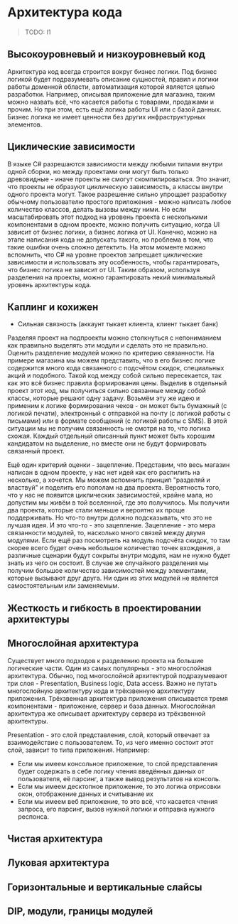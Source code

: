 # Архитектура кода

> TODO: I1

## Высокоуровневый и низкоуровневый код

Архитектура код всегда строится вокруг бизнес логики. Под бизнес логикой будет подразумевать описание сущностей, правил и логики работы доменной области, автоматизация которой является целью разработки. Например, описывая приложение для магазина, таким можно назвать всё, что касается работы с товарами, продажами и прочим. Но при этом, есть ещё логика работы UI или с базой данных. Бизнес логика не имеет ценности без других инфраструктурных элементов.

## Циклические зависимости

В языке C# разрешаются зависимости между любыми типами внутри одной сборки, но между проектами они могут быть только древовидные - иначе проекты не смогут скомпилироваться. Это значит, что проекты не образуют циклическую зависимость, а классы внутри одного проекта могут. Такое разрешение сильно упрощает разработку обычному пользователю простого приложения - можно написать любое количество классов, делать вызовы между ними. Но если масштабировать этот подход на уровень проекта с несколькими компонентами в одном проекте, можно получить ситуацию, когда UI зависит от бизнес логики, а бизнес логика от UI. Конечно, можно на этапе написания кода не допускать такого, но проблема в том, что такие ошибки очень сложно детектить. На этом моменте можно вспомнить, что C# на уровне проектов запрещает циклические зависимости и использовать эту особенность, чтобы гарантировать, что бизнес логика не зависит от UI. Таким образом, используя разделения на проекты, можно гарантировать некий минимальный уровень архитектуры кода.

## Каплинг и кохижен

- Сильная связность (аккаунт тыкает клиента, клиент тыкает банк)

Разделяя проект на подпроекты можно столкнуться с непониманием как правильно выделять эти модули и сделать это не правильно. Оценить разделение модулей можно по критерию связанности. На примере магазина мы можем представить, что в его бизнес логике содержится много кода связанного с подсчётом скидок, специальных акций и подобного. Такой код между собой сильно пересекается, так как это всё бизнес правила формирования цены. Выделив в отдельный проект этот код, мы получиться сильно связанные между собой классы, которые решают одну задачу. Возьмём эту же идею и применим к логике формирования чеков - он может быть бумажный (с логикой печати), электронный с отправкой на почту (с логикой работы с письмами) или в формате сообщений (с логикой работы с SMS). В этой ситуации мы не получим связанность не смотря на то, что логика схожая. Каждый отдельный описанный пункт может быть хорошим кандидатом на выделение, но вместе они не будут формировать связанный проект.

Ещё один критерий оценки - зацепление. Представим, что весь магазин написан в одном проекте, у нас нет идей как его распилить на несколько, а хочется. Мы можем вспомнить принцип "разделяй и властвуй" и поделить его пополам на два проекта. Вероятность того, что у нас не появится циклических зависимостей, крайне мала, но допустим мы живём в той вселенной, где это получилось. Мы получили два проекта, которые стали меньше и вероятно их проще поддерживать. Но что-то внутри должно подсказывать, что это не лучшая идея. И это что-то - это зацепление. Зацепление - это мера связанности модулей, то, насколько много связей между двумя модулями. Если ещё раз посмотреть на модуль подсчёта скидок, то там скорее всего будет очень небольшое количество точек вхождения, а различные сценарии будут сокрыты внутри модуля, нам не нужно будет знать из чего он состоит. В случае же случайного разделения мы получим большое количество зависимостей между элементами, которые вызывают друг друга. Ни один из этих модулей не является самостоятельным или заменяемым.

## Жесткость и гибкость в проектировании архитектуры

## Многослойная архитектура

Существует много подходов к разделению проекта на большие логические части. Один из самых популярных - это многослойная архитектура. Обычно, под многослойной архитектурой подразумевают три слоя - Presentation, Business logic, Data access. Важно не путать многослойную архитектуру кода и трёхзвенную архитектуру приложения. Трёхзвенная архитектура приложения описывается тремя компонентами - приложение, сервер и база данных. Многослойная архитектура же описывает архитектуру сервера из трёхзвенной архитектуры.

Presentation - это слой представления, слой, который отвечает за взаимодействие с пользователем. То, из чего именно состоит этот слой, зависит то типа приложения. Например:

- Если мы имеем консольное приложение, то слой представления будет содержать в себе логику чтения введённых данных от пользователя, её парсинг, а также вывод результатов на консоль.
- Если мы имеем десктопное приложение, то это логика отрисовки окон, отображение данных и считывание их
- Если мы имеем веб приложение, то это всё, что касается чтения запроса, его парсинг, вызов нужной логики и отправка нужного респонса.

## Чистая архитектура

## Луковая архитектура

## Горизонтальные и вертикальные слайсы

## DIP, модули, границы модулей
